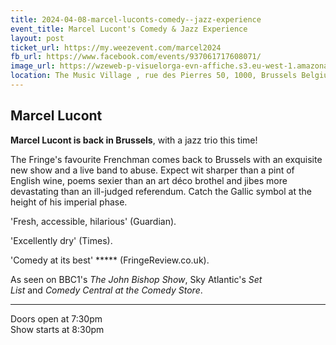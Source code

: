 ```yaml
---
title: 2024-04-08-marcel-luconts-comedy--jazz-experience
event_title: Marcel Lucont's Comedy & Jazz Experience
layout: post
ticket_url: https://my.weezevent.com/marcel2024
fb_url: https://www.facebook.com/events/937061717608071/
image_url: https://wzeweb-p-visuelorga-evn-affiche.s3.eu-west-1.amazonaws.com/affiche_1105724.jpg
location: The Music Village , rue des Pierres 50, 1000, Brussels Belgium
---
```


<h2>Marcel Lucont</h2>

<strong>Marcel Lucont is back in Brussels</strong>, with a jazz trio this time!

The Fringe's favourite Frenchman comes back to Brussels with an exquisite new show and a live band to abuse. Expect wit sharper than a pint of English wine, poems sexier than an art déco brothel and jibes more devastating than an ill-judged referendum. Catch the Gallic symbol at the height of his imperial phase.

'Fresh, accessible, hilarious' (Guardian).

'Excellently dry' (Times).

'Comedy at its best' ***** (FringeReview.co.uk).

As seen on BBC1's <em>The John Bishop Show</em>, Sky Atlantic's <em>Set List</em> and <em>Comedy Central at the Comedy Store</em>.

<hr />

Doors open at 7:30pm<br>
Show starts at 8:30pm
